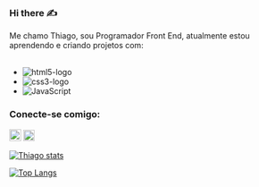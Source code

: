 ### Hi there ✍️

Me chamo Thiago, sou Programador Front End, atualmente estou aprendendo e criando projetos com:
<br>
<br>
 - <img src="https://img.shields.io/badge/HTML5-E34F26?style=for-the-badge&logo=html5&logoColor=white" alt="html5-logo">
 - <img src="https://img.shields.io/badge/CSS3-1572B6?style=for-the-badge&logo=css3&logoColor=white" alt="css3-logo">
 - <img src="https://img.shields.io/badge/JavaScript-323330?style=for-the-badge&logo=javascript&logoColor=F7DF1E" alt="JavaScript">
 
 ### Conecte-se comigo:
 
 <p>
 <a href="https://www.linkedin.com/in/thiagoguerreiro1/"> <img src="https://cdn.iconscout.com/icon/free/png-256/linkedin-1464529-1239440.png" alt ="linkedin-logo" width="21px"></a>
 <a href="https://www.instagram.com/thiago_sguerreiro/"><img src="https://cdn-icons-png.flaticon.com/512/87/87390.png" alt="instagram-logo" width="20px"></a>
 <p>
 
 [![Thiago stats](https://github-readme-stats.vercel.app/api?username=guerreirothiago)](https://github.com/anuraghazra/github-readme-stats)
 
 [![Top Langs](https://github-readme-stats.vercel.app/api/top-langs/?username=guerreirothiago)](https://github.com/anuraghazra/github-readme-stats)
